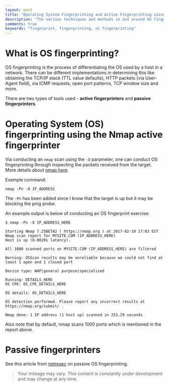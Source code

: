 ```yaml
---
layout: post
title: "Operating System Fingerprinting and Active Fingerprinting using Nmap"
description: "The various techniques and methods in and around OS fingerprinting"
comments: true
keywords: "fingerprint, fingerprinting, os fingerprinting"
---
```


# What is OS fingerprinting?

OS fingerprinting is the process of differentiating the OS used by a host in a network.  There can be different implementations in determining this like obtaining the TCP/IP stack (TTL value defaults), HTTP packets (via User-Agent field), via ICMP requests, open port patterns, TCP window size and more.

There are two types of tools used - **active fingerprinters** and **passive fingerprinters**.


# Operating System (OS) fingerprinting using the Nmap active fingerprinter

Via conducting an ``nmap`` scan using the ``-O`` parameter, one can conduct OS fingerprinting through inspecting the packets received from the target.  More details about [nmap here](https://www.nmap.org).

Example command:

```
nmap -Pn -O IP_ADDRESS
```

The ``-Pn`` has been added since I know that the target is up but it may be blocking the ping probe.

An example output is below of conducting an OS fingerprint exercise:

```
$ nmap -Pn -O IP_ADDRESS_HERE

Starting Nmap 7.25BETA2 ( https://nmap.org ) at 2017-02-10 17:03 EST
Nmap scan report for MYSITE.COM (IP_ADDRESS_HERE)
Host is up (0.0020s latency).

All 1000 scanned ports on MYSITE.COM (IP_ADDRESS_HERE) are filtered

Warning: OSScan results may be unreliable because we could not find at least 1 open and 1 closed port

Device type: WAP|general purpose|specialized

Running: DETAILS_HERE
OS CPE: OS_CPE_DETAILS_HERE

OS details: OS_DETAILS_HERE

OS detection performed. Please report any incorrect results at https://nmap.org/submit/ .

Nmap done: 1 IP address (1 host up) scanned in 253.29 seconds

```

Also note that by default, nmap scans 1000 ports which is mentioned in the report above.  

# Passive fingerprinters

See this article from [netresec](http://www.netresec.com/?page=Blog&month=2011-11&post=Passive-OS-Fingerprinting) on passive OS fingerprinting.


> Your mileage may vary.  This content is constantly under development and may change at any time.
